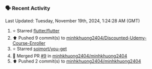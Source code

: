 ### 🗣 Recent Activity

<!--RECENT_ACTIVITY:last_update-->
Last Updated: Tuesday, November 19th, 2024, 1:24:28 AM (GMT)
<!--RECENT_ACTIVITY:last_update_end-->
<!--RECENT_ACTIVITY:start-->
1. ⭐ Starred [flutter/flutter](https://github.com/flutter/flutter)<br>
2. ⬆️ Pushed 9 commit(s) to [minhkhuong2404/Discounted-Udemy-Course-Enroller](https://github.com/minhkhuong2404/Discounted-Udemy-Course-Enroller)<br>
3. ⭐ Starred [soimort/you-get](https://github.com/soimort/you-get)<br>
4. 🎉 Merged PR [#9](https://github.com/minhkhuong2404/minhkhuong2404/pull/9) in [minhkhuong2404/minhkhuong2404](https://github.com/minhkhuong2404/minhkhuong2404)<br>
5. ⬆️ Pushed 2 commit(s) to [minhkhuong2404/minhkhuong2404](https://github.com/minhkhuong2404/minhkhuong2404)<br>
<!--RECENT_ACTIVITY:end-->
